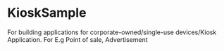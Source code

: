 # KioskSample
For building applications for corporate-owned/single-use devices/Kiosk Application. For E.g Point of sale, Advertisement 
